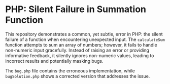 # PHP: Silent Failure in Summation Function
This repository demonstrates a common, yet subtle, error in PHP: the silent failure of a function when encountering unexpected input. The `calculateSum` function attempts to sum an array of numbers; however, it fails to handle non-numeric input gracefully. Instead of raising an error or providing informative feedback, it silently ignores non-numeric values, leading to incorrect results and potentially masking bugs. 

The `bug.php` file contains the erroneous implementation, while `bugSolution.php` shows a corrected version that addresses the issue.
